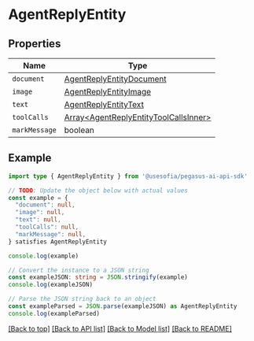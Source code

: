 
# AgentReplyEntity


## Properties

Name | Type
------------ | -------------
`document` | [AgentReplyEntityDocument](AgentReplyEntityDocument.md)
`image` | [AgentReplyEntityImage](AgentReplyEntityImage.md)
`text` | [AgentReplyEntityText](AgentReplyEntityText.md)
`toolCalls` | [Array&lt;AgentReplyEntityToolCallsInner&gt;](AgentReplyEntityToolCallsInner.md)
`markMessage` | boolean

## Example

```typescript
import type { AgentReplyEntity } from '@usesofia/pegasus-ai-api-sdk'

// TODO: Update the object below with actual values
const example = {
  "document": null,
  "image": null,
  "text": null,
  "toolCalls": null,
  "markMessage": null,
} satisfies AgentReplyEntity

console.log(example)

// Convert the instance to a JSON string
const exampleJSON: string = JSON.stringify(example)
console.log(exampleJSON)

// Parse the JSON string back to an object
const exampleParsed = JSON.parse(exampleJSON) as AgentReplyEntity
console.log(exampleParsed)
```

[[Back to top]](#) [[Back to API list]](../README.md#api-endpoints) [[Back to Model list]](../README.md#models) [[Back to README]](../README.md)


